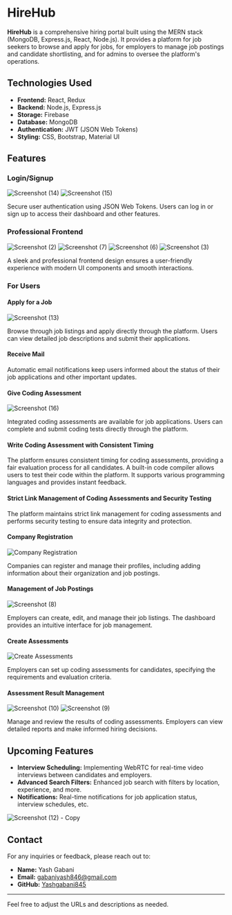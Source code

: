 
# HireHub

**HireHub** is a comprehensive hiring portal built using the MERN stack (MongoDB, Express.js, React, Node.js). It provides a platform for job seekers to browse and apply for jobs, for employers to manage job postings and candidate shortlisting, and for admins to oversee the platform's operations.

## Technologies Used

- **Frontend:** React, Redux
- **Backend:** Node.js, Express.js
- **Storage:** Firebase
- **Database:** MongoDB
- **Authentication:** JWT (JSON Web Tokens)
- **Styling:** CSS, Bootstrap, Material UI

## Features

### Login/Signup

![Screenshot (14)](https://github.com/user-attachments/assets/96b2d2d7-c289-4f8b-9671-a588f07d9c4c)
![Screenshot (15)](https://github.com/user-attachments/assets/5b41da4e-6179-4ce3-ac46-ce065a482ae0)


Secure user authentication using JSON Web Tokens. Users can log in or sign up to access their dashboard and other features.

### Professional Frontend
![Screenshot (2)](https://github.com/user-attachments/assets/f29a6bd3-ae01-4dc3-9c1d-d48461833389)
![Screenshot (7)](https://github.com/user-attachments/assets/8da3613a-2afc-4a04-9b01-e151488108f1)
![Screenshot (6)](https://github.com/user-attachments/assets/1be68a0e-0a8a-4c0d-8d5b-dec50a56489a)
![Screenshot (3)](https://github.com/user-attachments/assets/48b3ff8a-333a-4b33-a9f7-f71659bfab19)


A sleek and professional frontend design ensures a user-friendly experience with modern UI components and smooth interactions.

### For Users

#### Apply for a Job
![Screenshot (13)](https://github.com/user-attachments/assets/66344e1d-7745-4681-aaf9-2f7afd4f7562)


Browse through job listings and apply directly through the platform. Users can view detailed job descriptions and submit their applications.

#### Receive Mail


Automatic email notifications keep users informed about the status of their job applications and other important updates.

#### Give Coding Assessment

![Screenshot (16)](https://github.com/user-attachments/assets/e984a758-c0e6-4b8c-924f-c822b5340614)

Integrated coding assessments are available for job applications. Users can complete and submit coding tests directly through the platform.

#### Write Coding Assessment with Consistent Timing

The platform ensures consistent timing for coding assessments, providing a fair evaluation process for all candidates.
A built-in code compiler allows users to test their code within the platform. It supports various programming languages and provides instant feedback.

#### Strict Link Management of Coding Assessments and Security Testing
The platform maintains strict link management for coding assessments and performs security testing to ensure data integrity and protection.

#### Company Registration

![Company Registration](https://example.com/screenshots/company-registration.png)

Companies can register and manage their profiles, including adding information about their organization and job postings.

#### Management of Job Postings

![Screenshot (8)](https://github.com/user-attachments/assets/7ee4c641-a7ac-4ffe-aec1-247ea167db29)

Employers can create, edit, and manage their job listings. The dashboard provides an intuitive interface for job management.

#### Create Assessments

![Create Assessments](https://example.com/screenshots/create-assessments.png)

Employers can set up coding assessments for candidates, specifying the requirements and evaluation criteria.

#### Assessment Result Management

![Screenshot (10)](https://github.com/user-attachments/assets/22051334-d375-4a33-8434-a4de14ab64d1)
![Screenshot (9)](https://github.com/user-attachments/assets/52f6ecf3-9771-4ad3-9bfb-660d293abc7f)


Manage and review the results of coding assessments. Employers can view detailed reports and make informed hiring decisions.

## Upcoming Features

- **Interview Scheduling:** Implementing WebRTC for real-time video interviews between candidates and employers.
- **Advanced Search Filters:** Enhanced job search with filters by location, experience, and more.
- **Notifications:** Real-time notifications for job application status, interview schedules, etc.


![Screenshot (12) - Copy](https://github.com/user-attachments/assets/b172fc0f-49f8-419b-9512-315587921861)

## Contact

For any inquiries or feedback, please reach out to:

- **Name:** Yash Gabani
- **Email:** [gabaniyash846@gmail.com](mailto:gabaniyash846@gmail.com)
- **GitHub:** [Yashgabani845](https://github.com/Yashgabani845)

---

Feel free to adjust the URLs and descriptions as needed.
